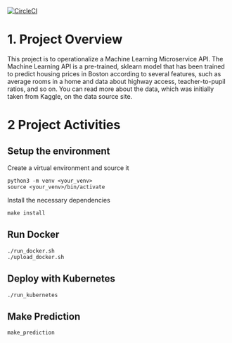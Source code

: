 [![CircleCI](https://circleci.com/gh/SamirduUd/Machine-Learning-Docker.svg?style=svg&circle-token=a31ba1c951f2c8f4e6721ca2d7de9eaaabea5fb5)](https://app.circleci.com/pipelines/github/SamirduUd/Machine-Learning-Docker)



# 1. Project Overview
This project is to operationalize a Machine Learning Microservice API. The Machine Learning API is a pre-trained, sklearn model that has been trained to predict housing prices in Boston according to several features, such as average rooms in a home and data about highway access, teacher-to-pupil ratios, and so on. You can read more about the data, which was initially taken from Kaggle, on the data source site.

# 2 Project Activities
## Setup the environment
Create a virtual environment and source it
    
    python3 -m venv <your_venv>
    source <your_venv>/bin/activate
    

Install the necessary dependencies
    
    make install
    
    
## Run Docker
    
    ./run_docker.sh
    ./upload_docker.sh
    

## Deploy with Kubernetes
    
    ./run_kubernetes
    

## Make Prediction
    
    make_prediction
    

